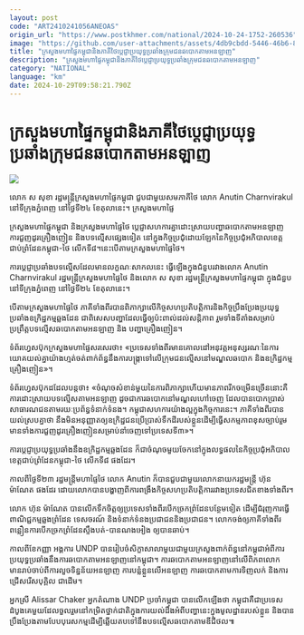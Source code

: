 ```yaml
---
layout: post
code: "ART2410241056ANEOAS"
origin_url: "https://www.postkhmer.com/national/2024-10-24-1752-260536"
image: "https://github.com/user-attachments/assets/4db9cbdd-5446-46b6-87c6-09306bf5b878"
title: "ក្រសួង​មហាផ្ទៃ​កម្ពុជា​និង​ភាគី​ថៃ​ប្ដេជ្ញា​ប្រយុទ្ធ​ប្រឆាំង​ក្រុម​ជន​ឆបោក​តាម​អនឡាញ"
description: "​​ក្រសួង​មហាផ្ទៃ​កម្ពុជា​និង​ភាគី​ថៃ​ប្ដេជ្ញា​ប្រយុទ្ធ​ប្រឆាំង​ក្រុម​ជន​ឆបោក​តាម​អនឡាញ​"
category: "NATIONAL"
language: "km"
date: 2024-10-29T09:58:21.790Z
---
```


# ក្រសួង​មហាផ្ទៃ​កម្ពុជា​និង​ភាគី​ថៃ​ប្ដេជ្ញា​ប្រយុទ្ធ​ប្រឆាំង​ក្រុម​ជន​ឆបោក​តាម​អនឡាញ

![](https://github.com/user-attachments/assets/84b96ad6-4647-4a02-bd9d-2e69c350cf67)

លោក ស សុខា រដ្ឋមន្ត្រី​ក្រសួង​មហា​ផ្ទៃ​កម្ពុជា ជួបជាមួយ​សមភាគី​ថៃ លោក Anutin Charnvirakul ​នៅ​ទីក្រុង​ភ្នំពេញ​ នៅ​ថ្ងៃ​ទី២៤ ខែតុលា​នេះ។ ក្រសួង​មហាផ្ទៃ

ក្រសួង​មហាផ្ទៃកម្ពុជា និង​ក្រសួង​មហាផ្ទៃ​ថៃ ប្ដេជ្ញា​សហការ​គ្នា​ដោះស្រាយ​បញ្ហា​ឆបោក​តាម​អនឡាញ ការ​ជួញដូរ​គ្រឿង​ញៀន និង​បទ​ល្មើស​ផ្សេង​ទៀត នៅ​ក្នុង​កិច្ច​ប្រជុំ​​ដោយ​ឡែក​នៃ​កិច្ច​ប្រជុំ​អភិបាល​ខេត្ត​ជាប់​ព្រំដែន​កម្ពុជា-ថៃ ​លើក​ទី៨។​ នេះ​បើ​តាម​ក្រសួង​មហាផ្ទៃ​ថៃ។

ការ​ប្ដេជ្ញាប្រឆាំង​បទ​ល្មើស​ដែល​មាន​លក្ខណៈ​សាកល​នេះ ធ្វើឡើង​ក្នុង​ជំនួប​រវាង​លោក Anutin Charnvirakul រដ្ឋមន្ត្រី​ក្រសួង​មហាផ្ទៃថៃ និង​លោក ស សុខា រដ្ឋមន្ត្រី​ក្រសួង​មហា​ផ្ទៃ​កម្ពុជា ក្នុង​ជំនួប​នៅ​ទីក្រុង​ភ្នំពេញ​ នៅ​ថ្ងៃ​ទី២៤ ខែតុលា​នេះ។

បើ​តាម​ក្រសួង​មហា​ផ្ទៃ​ថៃ ភាគី​ទាំង​ពីរ​បាន​ពិភាក្សា​លើ​កិច្ច​សហប្រតិបត្តិការ​និង​កិច្ច​ប្រឹង​ប្រែង​ប្រយុទ្ធ​ប្រឆាំង​ឧក្រិដ្ឋកម្ម​ឆ្លងដែន ជា​ពិសេស​បញ្ហា​ដែល​ធ្វើ​ឲ្យ​ប៉ះពាល់​ដល់​សន្តិភាព រួម​ទាំង​ទីតាំង​សម្រាប់​​ប្រព្រឹត្ត​បទល្មើស​ឆបោក​តាម​អនឡាញ និង បញ្ហា​គ្រឿង​ញៀន។

ទំព័រ​ហ្វេសប៊ុក​ក្រសួង​មហាផ្ទៃ​សរសេរ​ថា៖ «ប្រទេស​ទាំង​ពីរ​មាន​គោល​ដៅ​អនុវត្ត​អនុស្សរណៈ​នៃ​ការ​យោគ​យល់​គ្នា​យ៉ាង​ហ្មត់ចត់​ពាក់​ព័ន្ធ​នឹង​ការ​បង្ក្រា​ទៅ​លើ​ក្រុម​ជន​ល្មើស​នៅ​មណ្ឌល​ឆបោក និង​ឧក្រិដ្ឋកម្ម​គ្រឿង​ញៀន»។

ទំព័រ​ហ្វេសប៊ុក​ដដែល​បន្ត​ថា៖ «ចំណុចសំខាន់​មួយ​នៃ​ការ​ពិភាក្សា​ ហើយ​មាន​ភាព​រីក​ចម្រើន​ច្រើន​​នោះ​គឺ​ការ​ដោះស្រាយ​បទល្មើស​តាម​អនឡាញ ដូចជា​ការ​ឆបោក​នៅ​មណ្ឌល​ហៅ​ចេញ ដែល​បាន​បោកប្រាស់​សាធារណជន​តាម​រយៈ​ប្រព័ន្ធ​ទំនាក់​ទំនង។ កម្ពុជា​សហការ​យ៉ាង​ល្អ​ក្នុង​កិច្ច​ការ​នេះ។ ភាគី​ទាំង​ពីរ​បាន​យល់​ស្រប​គ្នា​ថា នឹង​មិន​អនុញ្ញាត​ឲ្យ​ឧក្រិដ្ឋជន​ប្រើ​ប្រាស់​ទឹកដី​របស់​ខ្លួន​ដើម្បី​ធ្វើ​សកម្មភាព​ខុស​ច្បាប់​ រួម​មាន​ទាំង​ការ​ជួញដូរ​គ្រឿង​ញៀន​សម្រាប់​នាំ​ចេញ​ទៅ​ប្រទេស​ទី៣»។

ការ​ប្ដេជ្ញា​ប្រយុទ្ធ​ប្រឆាំង​នឹង​ឧក្រិដ្ឋកម្ម​ឆ្លង​ដែន ក៏​ជា​ចំណុច​មួយ​ចែក​នៅ​ក្នុងលទ្ធផល​នៃ​កិច្ច​ប្រជុំ​អភិបាល​ខេត្ត​ជាប់​ព្រំដែន​កម្ពុជា-ថៃ ​លើក​ទី៨ ផងដែរ។

កាល​ពី​ថ្ងៃ​ទី២៣ រដ្ឋមន្ត្រី​មហា​ផ្ទៃ​ថៃ លោក Anutin ក៏​បាន​ជួប​ជាមួយ​លោកនាយក​រដ្ឋមន្ត្រី ហ៊ុន ម៉ាណែត ផងដែរ ដោយ​លោក​បាន​បង្ហាញ​ពី​ការ​ពង្រឹង​កិច្ច​សហប្រតិបត្តិការ​រវាង​ប្រទេស​ជិត​ខាង​ទាំងពីរ។

លោក​ ហ៊ុន ម៉ាណែត បាន​លើក​ទឹក​ចិត្ត​ឲ្យ​ប្រទេស​ទាំង​ពីរ​បើក​ច្រក​ព្រំដែន​បន្ថែម​ទៀត ដើម្បី​ជំរុញ​ការ​ធ្វើ​ពាណិជ្ជកម្ម​ឆ្លង​ព្រំដែន ទេសចរណ៍ និង​ទំនាក់​ទំនង​ប្រជាជន​និង​ប្រជាជន។ លោក​ចង់​ឲ្យ​ភាគី​ទាំង​ពីរ​ពន្លឿន​ការ​បើក​ច្រក​ព្រំដែន​ស្ទឹងបត់​-បានណងអៀង​ ឲ្យ​បាន​ឆាប់។

កាល​ពី​ខែ​កញ្ញា អង្គការ UNDP បាន​រៀបចំ​សិក្ខាសាលា​មួយ​ជាមួយ​ក្រសួង​ពាក់​ព័ន្ធ​នៅ​កម្ពុជា​អំពី​ការ​ប្រយុទ្ធ​ប្រឆាំង​នឹង​ការ​ឆបោក​តាម​អនឡាញ​នៅ​កម្ពុជា។ ការ​ឆបោក​តាមអនឡាញ​នៅ​លើ​ពិភព​លោក​ មាន​រាប់​ចាប់​ពី​ការ​លួច​ទិន្នន័យ​អនឡាញ ការ​បន្លំ​ខ្លួន​លើ​អនឡាញ ការ​ឆបោក​តាម​ការ​ទិញលក់ និង​ការ​ជ្រើស​រើស​បុគ្គិល ជា​ដើម។​

អ្នកស្រី Alissar Chaker អ្នកតំណាង UNDP ប្រចាំកម្ពុជា បាន​លើក​ឡើង​ថា កម្ពុជា​គឺជា​ប្រទេស​ដំបូង​​គេ​មួយ​ដែល​ចួលរួម​នៅ​កម្រិត​ថ្នាក់​ជាតិ ​ក្នុង​ការ​យល់​ដឹង​អំពី​បញ្ហា​នេះ​ក្នុង​មូលដ្ឋាន​របស់​ខ្លួន និង​បាន​ប្រឹងប្រែង​តាម​បែប​បុរេសកម្ម​ដើម្បី​ឆ្លើយ​តប​ទៅនឹង​បទ​ល្មើស​ឆបោក​តាម​ឌីជីថល៕​